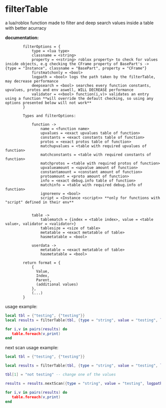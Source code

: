 # filterTable
a lua/roblox function made to filter and deep search values inside a table with better acurracy

**documentation:**

            filterOptions = {
                type = <lua type>
                classname = <string>
                property = <<string> roblox property> to check for values inside objects, e.g checking the CFrame property of BasePart's -> {type = "Instance", classname = "BasePart", property = "CFrame"}
                firstmatchonly = <bool>
                logpath = <bool> logs the path taken by the filterTable, may decrease performance
                deepsearch = <bool> searches every function constants, upvalues, protos and env aswell, WILL DECREASE performance
                validator = <<bool> function(i,v)> validates an entry using a function **will override the default checking, so using any options presented below will not work**
            }

            Types and filterOptions:

                function -> 
                    name = <function name>
                    upvalues = <exact upvalues table of function>
                    constants = <exact constants table of function>
                    protos = <exact protos table of function>
                    matchupvalues = <table with required upvalues of function>
                    matchconstants = <table with required constants of function>
                    matchprotos = <table with required protos of function>
                    upvalueamount = <upvalue amount of function>
                    constantamount = <constant amount of function>
                    protoamount = <proto amount of function>
                    info = <exact debug.info table of function>
                    matchinfo = <table with required debug.info of function>
                    ignoreenv = <bool>
                    script = <Instance <script>> **only for functions with "script" defined in their env**


                table -> 
                    tablematch = {index = <table index>, value = <table value>, validator = <validator>}
                    tablesize = <size of table>
                    metatable = <exact metatable of table>
                    hasmetatable = <bool>

                userdata -> 
                    metatable = <exact metatable of table>
                    hasmetatable = <bool>

            return format = {
                {
                  Value,
                  Index,
                  Parent,
                  (additional values)
                },
                (...)
            }

                    
                    
usage example:
```lua
local tbl = {"testing", {"testing"}}
local results = filterTable(tbl, {type = "string", value = "testing", logpath = true})

for i,v in pairs(results) do
   table.foreach(v,print)
end
```

next scan usage example:
```lua
local tbl = {"testing", {"testing"}}

local results = filterTable(tbl, {type = "string", value = "testing", logpath = true}) -- will return 2 values

tbl[1] = "not testing" -- change one of the values

results = results.nextScan({type = "string", value = "testing", logpath = true}) -- will return 1 value

for i,v in pairs(results) do
   table.foreach(v,print)
end
```
